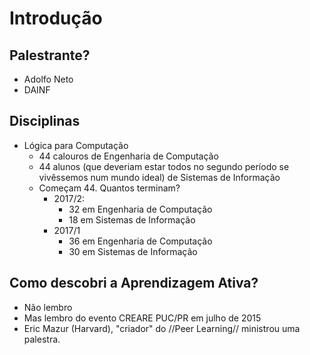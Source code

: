 # Introdução

## Palestrante?

- Adolfo Neto
- DAINF

## Disciplinas
  - Lógica para Computação
    - 44 calouros de Engenharia de Computação
    - 44 alunos (que deveriam estar todos no segundo período se vivêssemos num mundo ideal) de Sistemas de Informação
    - Começam 44. Quantos terminam?
      - 2017/2: 
        - 32 em Engenharia de Computação
        - 18 em Sistemas de Informação
      - 2017/1
        - 36 em Engenharia de Computação
        - 30 em Sistemas de Informação

## Como descobri a Aprendizagem Ativa?
  - Não lembro
  - Mas lembro do evento CREARE PUC/PR em julho de 2015
  - Eric Mazur (Harvard), "criador" do //Peer Learning// ministrou uma palestra. 
